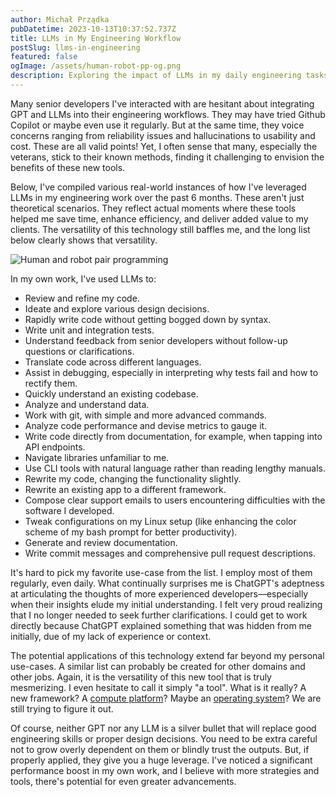 ```yaml
---
author: Michał Prządka
pubDatetime: 2023-10-13T10:37:52.737Z
title: LLMs in My Engineering Workflow
postSlug: llms-in-engineering
featured: false
ogImage: /assets/human-robot-pp-og.png
description: Exploring the impact of LLMs in my daily engineering tasks. From refining code to understanding feedback, I explain how these AI tools have enhanced efficiency and productivity in my workflow over the past 6 months.
---
```


Many senior developers I've interacted with are hesitant about integrating GPT and LLMs into their engineering workflows. They may have tried Github Copilot or maybe even use it regularly. But at the same time, they voice concerns ranging from reliability issues and hallucinations to usability and cost. These are all valid points! Yet, I often sense that many, especially the veterans, stick to their known methods, finding it challenging to envision the benefits of these new tools.

Below, I've compiled various real-world instances of how I've leveraged LLMs in my engineering work over the past 6 months. These aren't just theoretical scenarios. They reflect actual moments where these tools helped me save time, enhance efficiency, and deliver added value to my clients. The versatility of this technology still baffles me, and the long list below clearly shows that versatility.

![Human and robot pair programming](/assets/human-robot-pp.png)

In my own work, I've used LLMs to:

- Review and refine my code.
- Ideate and explore various design decisions.
- Rapidly write code without getting bogged down by syntax.
- Write unit and integration tests.
- Understand feedback from senior developers without follow-up questions or clarifications.
- Translate code across different languages.
- Assist in debugging, especially in interpreting why tests fail and how to rectify them.
- Quickly understand an existing codebase.
- Analyze and understand data.
- Work with git, with simple and more advanced commands.
- Analyze code performance and devise metrics to gauge it.
- Write code directly from documentation, for example, when tapping into API endpoints.
- Navigate libraries unfamiliar to me.
- Use CLI tools with natural language rather than reading lengthy manuals.
- Rewrite my code, changing the functionality slightly.
- Rewrite an existing app to a different framework.
- Compose clear support emails to users encountering difficulties with the software I developed.
- Tweak configurations on my Linux setup (like enhancing the color scheme of my bash prompt for better productivity).
- Generate and review documentation.
- Write commit messages and comprehensive pull request descriptions.

It's hard to pick my favorite use-case from the list. I employ most of them regularly, even daily. What continually surprises me is ChatGPT's adeptness at articulating the thoughts of more experienced developers—especially when their insights elude my initial understanding. I felt very proud realizing that I no longer needed to seek further clarifications. I could get to work directly because ChatGPT explained something that was hidden from me initially, due of my lack of experience or context.

The potential applications of this technology extend far beyond my personal use-cases. A similar list can probably be created for other domains and other jobs. Again, it is the versatility of this new tool that is truly mesmerizing. I even hesitate to call it simply "a tool". What is it really? A new framework? A [compute platform](https://www.interconnects.ai/p/llms-are-computing-platforms)? Maybe an [operating system](https://twitter.com/karpathy/status/1707437820045062561)? We are still trying to figure it out.

Of course, neither GPT nor any LLM is a silver bullet that will replace good engineering skills or proper design decisions. You need to be extra careful not to grow overly dependent on them or blindly trust the outputs. But, if properly applied, they give you a huge leverage. I've noticed a significant performance boost in my own work, and I believe with more strategies and tools, there's potential for even greater advancements.
